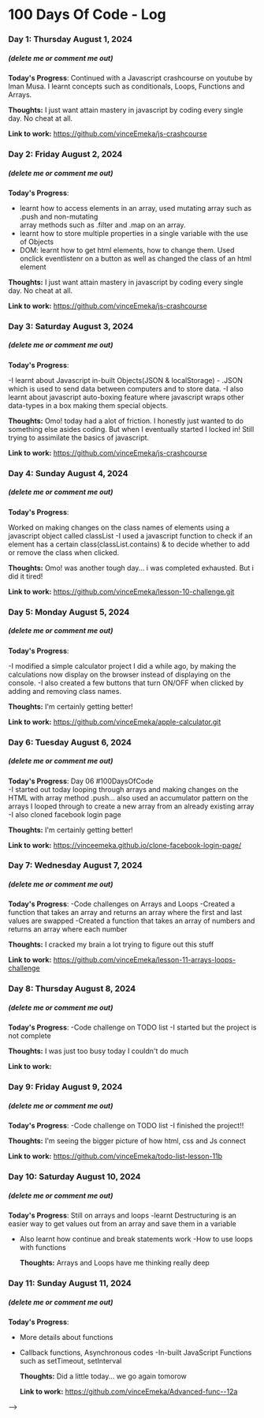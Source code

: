 # 100 Days Of Code - Log

### Day 1: Thursday August 1, 2024

##### (delete me or comment me out)

**Today's Progress**: Continued with a Javascript crashcourse on youtube by Iman Musa. I learnt concepts such as conditionals, Loops, Functions and Arrays.

**Thoughts:** I just want attain mastery in javascript by coding every single day. No cheat at all.

**Link to work:** https://github.com/vinceEmeka/js-crashcourse

### Day 2: Friday August 2, 2024

##### (delete me or comment me out)

**Today's Progress**:

- learnt how to access elements in an array, used mutating array such as .push and non-mutating  
  array methods such as .filter and .map on an array.
- learnt how to store multiple properties in a single variable with the use of Objects
- DOM: learnt how to get html elements, how to change them. Used onclick eventlistenr on a button as well as changed the class of an html element

**Thoughts:** I just want attain mastery in javascript by coding every single day. No cheat at all.

**Link to work:** https://github.com/vinceEmeka/js-crashcourse

### Day 3: Saturday August 3, 2024

##### (delete me or comment me out)

**Today's Progress**:

-I learnt about Javascript in-built Objects(JSON & localStorage) - .JSON which is used to send data between computers and to store data.
-I also learnt about javascript auto-boxing feature where javascript wraps other data-types in a box making them special objects.

**Thoughts:** Omo! today had a alot of friction. I honestly just wanted to do something else asides coding. But when I eventually started I locked in! Still trying to assimilate the basics of javascript.

**Link to work:** https://github.com/vinceEmeka/js-crashcourse

### Day 4: Sunday August 4, 2024

##### (delete me or comment me out)

**Today's Progress**:

Worked on making changes on the class names of elements using a javascript object called classList
-I used a javascript function to check if an element has a certain class(classList.contains) & to decide whether to add or remove the class when clicked.

**Thoughts:** Omo! was another tough day... i was completed exhausted. But i did it tired!

**Link to work:** https://github.com/vinceEmeka/lesson-10-challenge.git

### Day 5: Monday August 5, 2024

##### (delete me or comment me out)

**Today's Progress**:

-I modified a simple calculator project I did a while ago, by making the calculations now display on the browser instead of displaying on the console.
-I also created a few buttons that turn ON/OFF when clicked by adding and removing class names.

**Thoughts:** I'm certainly getting better!

**Link to work:** https://github.com/vinceEmeka/apple-calculator.git

### Day 6: Tuesday August 6, 2024

##### (delete me or comment me out)

**Today's Progress**:
Day 06 #100DaysOfCode  
-I started out today looping through arrays and making changes on the HTML with array method .push... also used an accumulator pattern on the arrays I looped through to create a new array from an already existing array
-I also cloned facebook login page

**Thoughts:** I'm certainly getting better!

**Link to work:** https://vinceemeka.github.io/clone-facebook-login-page/

### Day 7: Wednesday August 7, 2024

##### (delete me or comment me out)

**Today's Progress**:
-Code challenges on Arrays and Loops
-Created a function that takes an array and returns an array where the first and last values are swapped
-Created a function that takes an array of numbers and returns an array where each number

**Thoughts:** I cracked my brain a lot trying to figure out this stuff

**Link to work:** https://github.com/vinceEmeka/lesson-11-arrays-loops-challenge

### Day 8: Thursday August 8, 2024

##### (delete me or comment me out)

**Today's Progress**:
-Code challenge on TODO list
-I started but the project is not complete

**Thoughts:** I was just too busy today I couldn't do much

**Link to work:**

### Day 9: Friday August 9, 2024

##### (delete me or comment me out)

**Today's Progress**:
-Code challenge on TODO list
-I finished the project!!

**Thoughts:** I'm seeing the bigger picture of how html, css and Js connect

**Link to work:** https://github.com/vinceEmeka/todo-list-lesson-11b

### Day 10: Saturday August 10, 2024

##### (delete me or comment me out)

**Today's Progress**:
Still on arrays and loops
-learnt Destructuring is an easier way to get values out from an array and save them in a variable

- Also learnt how continue and break statements work
  -How to use loops with functions

  **Thoughts:** Arrays and Loops have me thinking really deep

### Day 11: Sunday August 11, 2024

##### (delete me or comment me out)

**Today's Progress**:

- More details about functions
- Callback functions, Asynchronous codes
  -In-built JavaScript Functions such as setTimeout, setInterval

  **Thoughts:** Did a little today... we go again tomorow

  **Link to work:** https://github.com/vinceEmeka/Advanced-func--12a

<!-- ### Day 0: February 30, 2016 (Example 2)

##### (delete me or comment me out)

**Today's Progress**: Fixed CSS, worked on canvas functionality for the app.

**Thoughts**: I really struggled with CSS, but, overall, I feel like I am slowly getting better at it. Canvas is still new for me, but I managed to figure out some basic functionality.

**Link(s) to work**: [Calculator App](http://www.example.com) -->

<!-- ### Day 1: June 27, Monday

**Today's Progress**: I've gone through many exercises on FreeCodeCamp.

**Thoughts** I've recently started coding, and it's a great feeling when I finally solve an algorithm challenge after a lot of attempts and hours spent.

**Link(s) to work**

1. [Find the Longest Word in a String](https://www.freecodecamp.com/challenges/find-the-longest-word-in-a-string)
2. [Title Case a Sentence](https://www.freecodecamp.com/challenges/title-case-a-sentence) --> -->
